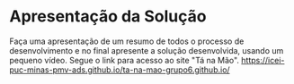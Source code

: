 # Apresentação da Solução

Faça uma apresentação de um resumo de todos o processo de desenvolvimento e no final apresente a solução desenvolvida, usando um pequeno vídeo.
Segue o link para acesso ao site "Tá na Mão".
https://icei-puc-minas-pmv-ads.github.io/ta-na-mao-grupo6.github.io/
